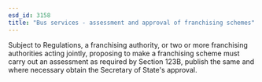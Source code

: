 ```yaml
---
esd_id: 3158
title: "Bus services - assessment and approval of franchising schemes"
---
```


Subject to Regulations, a franchising authority, or two or more franchising authorities acting jointly, proposing to make a franchising scheme must carry out an assessment as required by Section 123B, publish the same and where necessary obtain the Secretary of State's approval.

